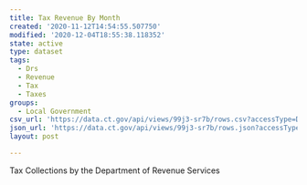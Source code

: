 ```yaml
---
title: Tax Revenue By Month
created: '2020-11-12T14:54:55.507750'
modified: '2020-12-04T18:55:38.118352'
state: active
type: dataset
tags:
  - Drs
  - Revenue
  - Tax
  - Taxes
groups:
  - Local Government
csv_url: 'https://data.ct.gov/api/views/99j3-sr7b/rows.csv?accessType=DOWNLOAD'
json_url: 'https://data.ct.gov/api/views/99j3-sr7b/rows.json?accessType=DOWNLOAD'
layout: post

---
```

Tax Collections by the Department of Revenue Services
